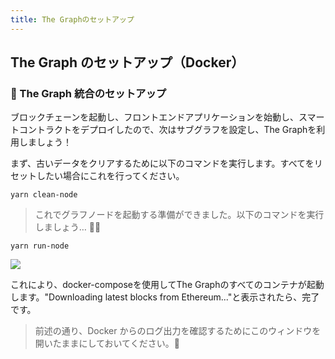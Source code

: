 ```yaml
---
title: The Graphのセットアップ
---
```

## The Graph のセットアップ（Docker）

### 🚀 The Graph 統合のセットアップ

ブロックチェーンを起動し、フロントエンドアプリケーションを始動し、スマートコントラクトをデプロイしたので、次はサブグラフを設定し、The Graphを利用しましょう！

まず、古いデータをクリアするために以下のコマンドを実行します。すべてをリセットしたい場合にこれを行ってください。

```
yarn clean-node
```

> これでグラフノードを起動する準備ができました。以下のコマンドを実行しましょう… 🧑‍🚀

```
yarn run-node
```

![](/images/TheGraph-ScaffoldEth2/section-0/0_4_1.png)

これにより、docker-composeを使用してThe Graphのすべてのコンテナが起動します。"Downloading latest blocks from Ethereum..."と表示されたら、完了です。

> 前述の通り、Docker からのログ出力を確認するためにこのウィンドウを開いたままにしておいてください。🔎
